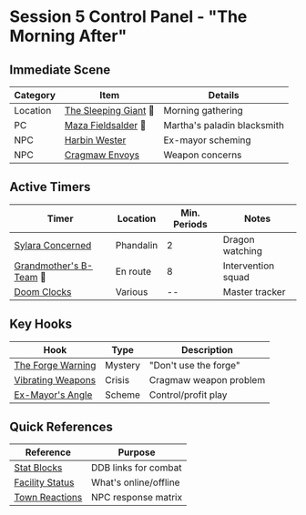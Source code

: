 # Session 5 Control Panel - "The Morning After"

## Immediate Scene
| Category | Item | Details |
|----------|------|---------|
| Location | [The Sleeping Giant](../../lore/locations/phandalin/the-sleeping-giant.md) 📍 | Morning gathering |
| PC | [Maza Fieldsalder](../../lore/characters/pc/maza.md) 📍 | Martha's paladin blacksmith |
| NPC | [Harbin Wester](../../lore/characters/npc/phandalin/harbin-wester.md) | Ex-mayor scheming |
| NPC | [Cragmaw Envoys](../../lore/characters/npc/cragmaw/envoys.md) | Weapon concerns |

## Active Timers
| Timer | Location | Min. Periods | Notes |
|-------|----------|--------------|-------|
| [Sylara Concerned](../../lore/timers/phandalin/sylara-concerned.md) | Phandalin | 2 | Dragon watching |
| [Grandmother's B-Team](../../lore/timers/enroute/bteam-arrive.md) 📍 | En route | 8 | Intervention squad |
| [Doom Clocks](../../lore/timers/doom-clocks.md) | Various | -- | Master tracker |

## Key Hooks
| Hook | Type | Description |
|------|------|-------------|
| [The Forge Warning](./hooks/forge-warning.md) | Mystery | "Don't use the forge" |
| [Vibrating Weapons](./hooks/vibrating-weapons.md) | Crisis | Cragmaw weapon problem |
| [Ex-Mayor's Angle](./hooks/harbin-scheme.md) | Scheme | Control/profit play |

## Quick References
| Reference | Purpose |
|-----------|---------|
| [Stat Blocks](./quick-refs/stat-blocks.md) | DDB links for combat |
| [Facility Status](./quick-refs/facility-status.md) | What's online/offline |
| [Town Reactions](./quick-refs/town-reactions.md) | NPC response matrix |